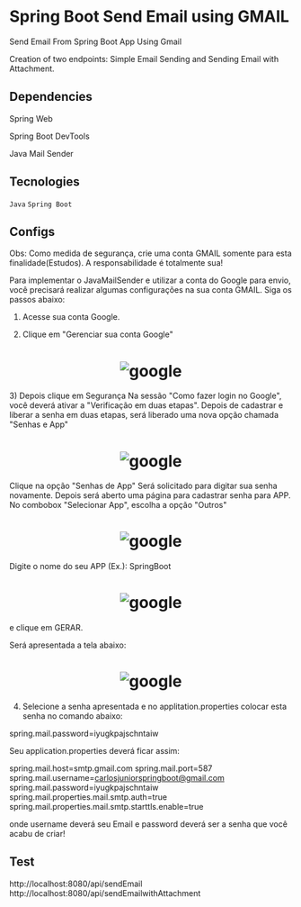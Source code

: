 # Spring Boot Send Email using GMAIL

Send Email From Spring Boot App Using Gmail

Creation of two endpoints: Simple Email Sending and Sending Email with Attachment.


## Dependencies

Spring Web

Spring Boot DevTools 

Java Mail Sender


## Tecnologies

`Java` `Spring Boot` 

## Configs

Obs: Como medida de segurança, crie uma conta GMAIL somente para esta finalidade(Estudos). A responsabilidade é totalmente sua!

Para implementar o JavaMailSender e utilizar a conta do Google para envio, você precisará realizar algumas configurações na sua conta GMAIL.
Siga os passos abaixo: 

1) Acesse sua conta Google. 

2) Clique em "Gerenciar sua conta Google"

<h1 align="center">
    <img alt="google" title="#Google" src="https://github.com/carlosjunior1983/springboot-send-email-gmail-java/blob/master/img/configGmail0.PNG"  /><br>
</h1>
3) Depois clique em Segurança
Na sessão "Como fazer login no Google", você deverá ativar a "Verificação em duas etapas". Depois de cadastrar e liberar a senha em duas etapas, será liberado uma nova opção chamada "Senhas e App"

<h1 align="center">
    <img alt="google" title="#Google" src="https://github.com/carlosjunior1983/springboot-send-email-gmail-java/blob/master/img/configGmail1.PNG"  /><br>
</h1>

Clique na opção "Senhas de App"
Será solicitado para digitar sua senha novamente.
Depois será aberto uma página para cadastrar senha para APP. No combobox "Selecionar App", escolha a opção "Outros"
<h1 align="center">
    <img alt="google" title="#Google" src="https://github.com/carlosjunior1983/springboot-send-email-gmail-java/blob/master/img/configGmail2.PNG"  /><br>
</h1>

Digite o nome do seu APP (Ex.): SpringBoot

<h1 align="center">
    <img alt="google" title="#Google" src="https://github.com/carlosjunior1983/springboot-send-email-gmail-java/blob/master/img/configGmail3.PNG"  /><br>
</h1>

e clique em GERAR.

Será apresentada a tela abaixo:

<h1 align="center">
    <img alt="google" title="#Google" src="#"  /><br>
</h1>

4) Selecione a senha apresentada e no applitation.properties colocar esta senha no comando abaixo: 

spring.mail.password=iyugkpajschntaiw


Seu application.properties deverá ficar assim: 

spring.mail.host=smtp.gmail.com
spring.mail.port=587
spring.mail.username=carlosjuniorspringboot@gmail.com
spring.mail.password=iyugkpajschntaiw
spring.mail.properties.mail.smtp.auth=true
spring.mail.properties.mail.smtp.starttls.enable=true


onde username deverá seu Email e password deverá ser a senha que você acabu de criar!


## Test

http://localhost:8080/api/sendEmail
http://localhost:8080/api/sendEmailwithAttachment



